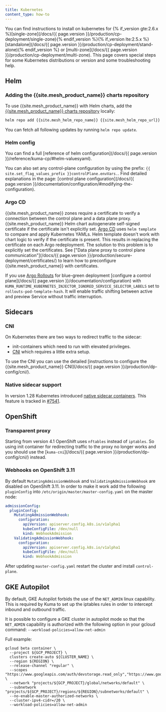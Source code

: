 ```yaml
---
title: Kubernetes
content_type: how-to
---
```


You can find instructions to install on kubernetes for {% if_version gte:2.6.x %}[single-zone](/docs/{{ page.version }}/production/cp-deployment/single-zone){% endif_version %}{% if_version lte:2.5.x %}[standalone](/docs/{{ page.version }}/production/cp-deployment/stand-alone){% endif_version %} or [multi-zone](/docs/{{ page.version }}/production/cp-deployment/multi-zone).
This page covers special steps for some Kubernetes distributions or version and some troubleshooting help.

## Helm

### Adding the {{site.mesh_product_name}} charts repository

To use {{site.mesh_product_name}} with Helm charts, add the [{{site.mesh_product_name}} charts repository]({{site.mesh_helm_repo_url}}) locally:

```sh
helm repo add {{site.mesh_helm_repo_name}} {{site.mesh_helm_repo_url}}
```

You can fetch all following updates by running `helm repo update`.

### Helm config

You can find a full [reference of helm configuration](/docs/{{ page.version }}/reference/kuma-cp/#helm-valuesyaml).

You can also set any control-plane configuration by using the prefix: `{{ site.set_flag_values_prefix }}controlPlane.envVars.`. Find detailed explanations in the page: [control plane configuration](/docs/{{ page.version }}/documentation/configuration/#modifying-the-configuration).

### Argo CD

{{site.mesh_product_name}} zones require a certificate to verify a connection between the control plane and a data plane proxy.
{{site.mesh_product_name}} Helm chart autogenerate self-signed certificate if the certificate isn't explicitly set.
[Argo CD](https://argo-cd.readthedocs.io/en/stable/) uses `helm template` to compare and apply Kubernetes YAMLs.
Helm template doesn't work with chart logic to verify if the certificate is present.
This results in replacing the certificate on each Argo redeployment.
The solution to this problem is to explicitly set the certificates.
See ["Data plane proxy to control plane communication"](/docs/{{ page.version }}/production/secure-deployment/certificates/) to learn how to preconfigure {{site.mesh_product_name}} with certificates.

If you use [Argo Rollouts](https://argoproj.github.io/rollouts/) for blue-green deployment [configure a control plane](/docs/{{ page.version }}/documentation/configuration) with `KUMA_RUNTIME_KUBERNETES_INJECTOR_IGNORED_SERVICE_SELECTOR_LABELS` set to `rollouts-pod-template-hash`.
It will enable traffic shifting between active and preview Service without traffic interruption.

## Sidecars

### CNI

On Kubernetes there are two ways to redirect traffic to the sidecar:

- init-containers which need to run with elevated privileges.
- [CNI](https://kubernetes.io/docs/concepts/extend-kubernetes/compute-storage-net/network-plugins/) which requires a little extra setup.

To use the CNI you can use the detailed [instructions to configure the {{site.mesh_product_name}} CNI](/docs/{{ page.version }}/production/dp-config/cni/). 

### Native sidecar support

In version 1.28 Kubernetes introduced [native sidecar containers](https://kubernetes.io/blog/2023/08/25/native-sidecar-containers/).
This feature is tracked in [#7541](https://github.com/kumahq/kuma/issues/7541).

## OpenShift

### Transparent proxy

Starting from version 4.1 OpenShift uses `nftables` instead of `iptables`.
So using init container for redirecting traffic to the proxy no longer works and you should use the [`kuma-cni`](/docs/{{ page.version }}/production/dp-config/cni/) instead.

### Webhooks on OpenShift 3.11

By default `MutatingAdmissionWebhook` and `ValidatingAdmissionWebhook` are disabled on OpenShift 3.11.
In order to make it work add the following `pluginConfig` into `/etc/origin/master/master-config.yaml` on the master node:

```yaml
admissionConfig:
  pluginConfig:
    MutatingAdmissionWebhook:
      configuration:
        apiVersion: apiserver.config.k8s.io/v1alpha1
        kubeConfigFile: /dev/null
        kind: WebhookAdmission
    ValidatingAdmissionWebhook:
      configuration:
        apiVersion: apiserver.config.k8s.io/v1alpha1
        kubeConfigFile: /dev/null
        kind: WebhookAdmission
```

After updating `master-config.yaml` restart the cluster and install `control-plane`.

## GKE Autopilot

By default, GKE Autopilot forbids the use of the `NET_ADMIN` linux capability. This is required by Kuma to set up the iptables rules in order to intercept inbound and outbound traffic. 

It is possible to configure a GKE cluster in autopilot mode so that the `NET_ADMIN` capability is authorized with the following option in your gcloud command: `--workload-policies=allow-net-admin`

Full example:
```shell
gcloud beta container \
  --project ${GCP_PROJECT} \
  clusters create-auto ${CLUSTER_NAME} \
  --region ${REGION} \
  --release-channel "regular" \
  --scopes "https://www.googleapis.com/auth/devstorage.read_only","https://www.googleapis.com/auth/logging.write","https://www.googleapis.com/auth/monitoring","https://www.googleapis.com/auth/servicecontrol","https://www.googleapis.com/auth/service.management.readonly","https://www.googleapis.com/auth/trace.append" \
  --network "projects/${GCP_PROJECT}/global/networks/default" \
  --subnetwork "projects/${GCP_PROJECT}/regions/${REGION}/subnetworks/default" \
  --no-enable-master-authorized-networks \
  --cluster-ipv4-cidr=/20 \
  --workload-policies=allow-net-admin
```
